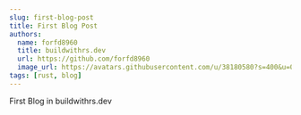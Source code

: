 ```yaml
---
slug: first-blog-post
title: First Blog Post
authors:
  name: forfd8960
  title: buildwithrs.dev
  url: https://github.com/forfd8960
  image_url: https://avatars.githubusercontent.com/u/38180580?s=400&u=0e62d62d286af5d11480c575d9a1d8795a186b90&v=4
tags: [rust, blog]
---
```



First Blog in buildwithrs.dev
